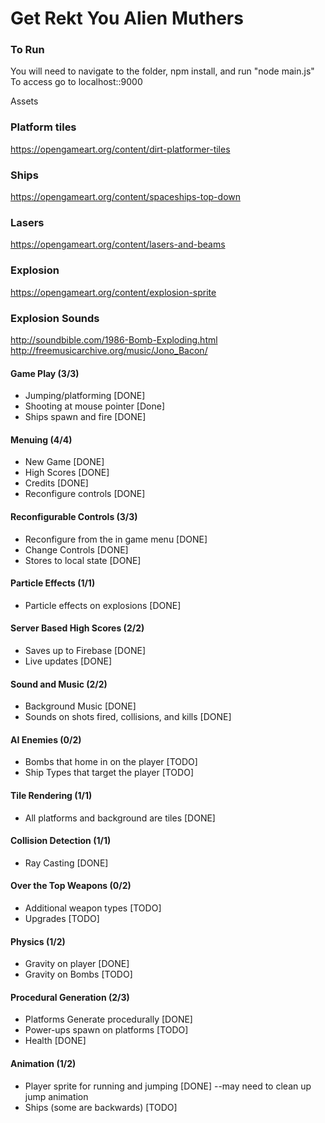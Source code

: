 # Get Rekt You Alien Muthers

### To Run
You will need to navigate to the folder, npm install, and run "node main.js"
To access go to localhost::9000


Assets

### Platform tiles
https://opengameart.org/content/dirt-platformer-tiles
### Ships
https://opengameart.org/content/spaceships-top-down
### Lasers
https://opengameart.org/content/lasers-and-beams
### Explosion
https://opengameart.org/content/explosion-sprite

### Explosion Sounds
http://soundbible.com/1986-Bomb-Exploding.html
http://freemusicarchive.org/music/Jono_Bacon/



#### Game Play (3/3)
* Jumping/platforming [DONE]
* Shooting at mouse pointer [Done]
* Ships spawn and fire [DONE]

#### Menuing (4/4)
* New Game [DONE]
* High Scores [DONE]
* Credits [DONE]
* Reconfigure controls [DONE]

#### Reconfigurable Controls (3/3)
* Reconfigure from the in game menu [DONE]
* Change Controls [DONE]
* Stores to local state [DONE]

#### Particle Effects (1/1)
* Particle effects on explosions [DONE]

#### Server Based High Scores (2/2)
* Saves up to Firebase [DONE]
* Live updates [DONE]

#### Sound and Music (2/2)
* Background Music [DONE]
* Sounds on shots fired, collisions, and kills [DONE]

#### AI Enemies (0/2)
* Bombs that home in on the player [TODO]
* Ship Types that target the player [TODO]

#### Tile Rendering (1/1)
* All platforms and background are tiles [DONE]

#### Collision Detection (1/1)
* Ray Casting [DONE]

#### Over the Top Weapons (0/2)
* Additional weapon types [TODO]
* Upgrades [TODO]

#### Physics (1/2)
* Gravity on player [DONE]
* Gravity on Bombs [TODO]

#### Procedural Generation (2/3)
* Platforms Generate procedurally [DONE]
* Power-ups spawn on platforms [TODO]
* Health [DONE]

#### Animation (1/2)
* Player sprite for running and jumping [DONE]  --may need to clean up jump animation
* Ships (some are backwards) [TODO]
